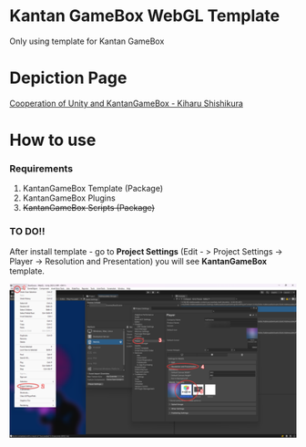 # Kantan GameBox WebGL Template

Only using template for Kantan GameBox

# Depiction Page
[Cooperation of Unity and KantanGameBox - Kiharu Shishikura ](https://note.com/preview/n14585b070ff7?prev_access_key=d4d9ef0fa9d182f0660b2c26baad1cf6)

# How to use

### Requirements
1. KantanGameBox Template (Package)
2. KantanGameBox Plugins
3. ~~KantanGameBox Scripts (Package)~~

### TO DO!!

After install template - go to **Project Settings** (Edit - > Project Settings -> Player -> Resolution and Presentation) you will see **KantanGameBox** template.

![](Resources/Tutorial.png)